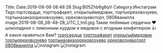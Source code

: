 Title:
Date:2019-08-08 08:48:28
Slug:B05Zhb6g8qV
Category:Инстаграм
Tags:тортсердце, торттрафарет, открытыймедовик, тортыореховозуево, тортыназаказореховозуево, ореховозуевоторт, 0808ванилла
image:2019-08-08_08-48-28_UTC_1_tntl.jpg
Такие любимые сердечки ❤  шоколадное с лимонным курдом и медовое с ягодным конфитюром 👍
А какое нравиться Вам?
[тортсердце]({tag}тортсердце)
[торттрафарет]({tag}торттрафарет) [открытыймедовик]({tag}открытыймедовик) [тортыореховозуево]({tag}тортыореховозуево) [тортыназаказореховозуево]({tag}тортыназаказореховозуево) [ореховозуевоторт]({tag}ореховозуевоторт) [0808ванилла]({tag}0808ванилла)
![instagram]({attach}images/2019-08-08_08-48-28_UTC_1.jpg)
![instagram]({attach}images/2019-08-08_08-48-28_UTC_2.jpg)
